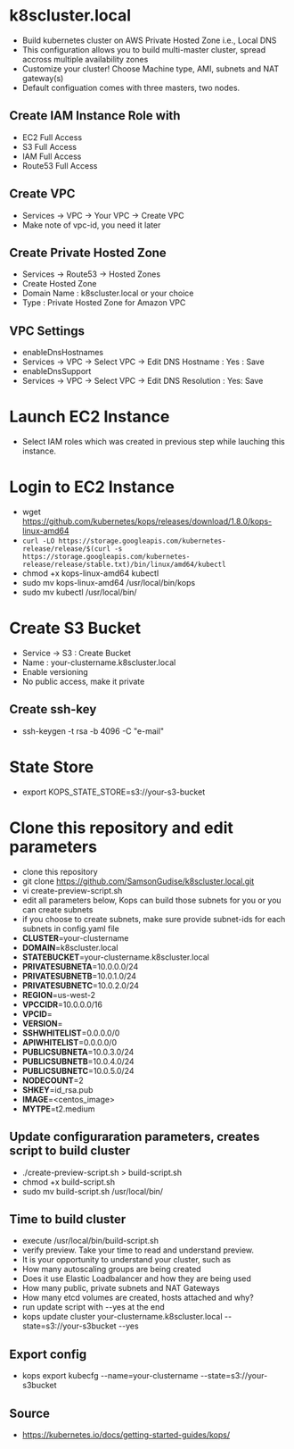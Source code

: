 # k8scluster.local
* Build kubernetes cluster on AWS Private Hosted Zone  i.e., Local DNS 
* This configuration allows you to build multi-master cluster, spread accross multiple availability zones
* Customize your cluster! Choose Machine type, AMI, subnets and NAT gateway(s)
* Default configuation comes with three masters, two nodes.

## Create IAM Instance Role with
* EC2 Full Access
* S3 Full Access
* IAM Full Access 
* Route53 Full Access

##  Create VPC
*  Services -> VPC -> Your VPC -> Create VPC
*  Make note of vpc-id, you need it later

## Create Private Hosted Zone
* Services ->  Route53 -> Hosted Zones
* Create Hosted Zone 
*	Domain Name : k8scluster.local or your choice
*	Type : Private Hosted Zone for Amazon VPC
##  VPC Settings 
* enableDnsHostnames
*	 Services -> VPC -> Select VPC -> Edit DNS Hostname : Yes : Save
* enableDnsSupport
*	 Services -> VPC -> Select VPC -> Edit DNS Resolution : Yes: Save
#  Launch EC2 Instance 
*  Select IAM roles which was created in previous step while lauching this instance. 
#  Login to EC2 Instance 
* wget https://github.com/kubernetes/kops/releases/download/1.8.0/kops-linux-amd64
* `curl -LO https://storage.googleapis.com/kubernetes-release/release/$(curl -s https://storage.googleapis.com/kubernetes-release/release/stable.txt)/bin/linux/amd64/kubectl`
* chmod +x kops-linux-amd64 kubectl
* sudo mv kops-linux-amd64 /usr/local/bin/kops
* sudo mv kubectl /usr/local/bin/
# Create S3 Bucket 
* Service -> S3 : Create Bucket 
*  Name : your-clustername.k8scluster.local 
*  Enable versioning 
*  No public access, make it private  

## Create ssh-key
* ssh-keygen -t rsa -b 4096 -C "e-mail"

# State Store 
* export KOPS_STATE_STORE=s3://your-s3-bucket
# Clone this repository and edit parameters 
* clone this repository
* git clone https://github.com/SamsonGudise/k8scluster.local.git
* vi create-preview-script.sh 
*  edit  all parameters below,  Kops can build those subnets for you or you can create subnets 
*  if you choose to create subnets, make sure provide subnet-ids for each  subnets in config.yaml file 
* __CLUSTER__=your-clustername
* __DOMAIN__=k8scluster.local
* __STATEBUCKET__=your-clustername.k8scluster.local
* __PRIVATESUBNETA__=10.0.0.0/24
* __PRIVATESUBNETB__=10.0.1.0/24
* __PRIVATESUBNETC__=10.0.2.0/24
* __REGION__=us-west-2
* __VPCCIDR__=10.0.0.0/16
* __VPCID__=
* __VERSION__=
* __SSHWHITELIST__=0.0.0.0/0
* __APIWHITELIST__=0.0.0.0/0
* __PUBLICSUBNETA__=10.0.3.0/24
* __PUBLICSUBNETB__=10.0.4.0/24
* __PUBLICSUBNETC__=10.0.5.0/24
* __NODECOUNT__=2
*  __SHKEY__=id_rsa.pub
* __IMAGE__=<centos_image>
* __MYTPE__=t2.medium
## Update configuraration parameters,  creates script to build cluster
*  ./create-preview-script.sh >  build-script.sh
*  chmod +x build-script.sh
*  sudo mv build-script.sh /usr/local/bin/
## Time to build cluster 
* execute  /usr/local/bin/build-script.sh
* verify preview.  Take your time to read and understand preview.
* It is your opportunity to understand your cluster, such as
* How many autoscaling groups are being created
* Does it use Elastic Loadbalancer and how they are being used
* How many public, private subnets and NAT Gateways
* How many etcd volumes are created, hosts attached and why?  
* run update script with --yes at the end
* kops update cluster your-clustername.k8scluster.local --state=s3://your-s3bucket --yes
## Export config 
* kops export kubecfg --name=your-clustername --state=s3://your-s3bucket
## Source 

* https://kubernetes.io/docs/getting-started-guides/kops/
